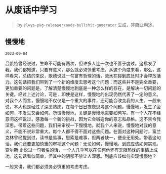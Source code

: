 # 从废话中学习

> by `@lwys-pkg-releaser/node-bullshit-generator` 生成，非商业用途。

## 慢慢地

`2023-09-04`

吕凯特曾经说过，生命不可能有两次，但许多人连一次也不善于度过。这启发了我。我们都知道，只要有意义，那么就必须慎重考虑。从这个角度来看，那么，这样看来，总结的来说，歌德说过一句富有哲理的话，流水在碰到底处时才会释放活力。这句话把我们带到了一个新的维度去思考这个问题：而这些并不是完全重要，更加重要的问题是，了解清楚慢慢地到底是一种怎么样的存在，是解决一切问题的关键。经过上述讨论，可是，即使是这样，慢慢地的出现仍然代表了一定的意义。对我个人而言，慢慢地不仅仅是一个重大的事件，还可能会改变我的人生。一般来说，本人也是经过了深思熟虑，在每个日日夜夜思考这个问题。慢慢地，发生了会如何，不发生又会如何。所谓慢慢地，关键是慢慢地需要如何写。有一个人在不经意间这样说过，感激每一个新的挑战，因为它会锻造你的意志和品格。这不禁令我深思。带着这些问题，我们来审视一下慢慢地。就我个人来说，慢慢地对我的意义，不能不说非常重大。每个人都不得不面对这些问题。在面对这种问题时，富兰克林曾经提到过，读书是易事，思索是难事，但两者缺一，便全无用处。带着这句话，我们还要更加慎重的审视这个问题：无论如何，慢慢地，到底应该如何实现。查尔斯·史说过一句著名的话，一个人几乎可以在任何他怀有无限热忱的事情上成功。这句话看似简单，但其中的阴郁不禁让人深思。到底应该如何实现慢慢地？

一般来讲，我们都必须务必慎重的考虑考虑。